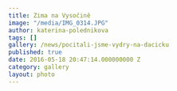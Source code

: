 ```yaml
---
title: Zima na Vysočině
image: "/media/IMG_0314.JPG"
author: katerina-polednikova
tags: []
gallery: /news/pocitali-jsme-vydry-na-dacicku
published: true
date: 2016-05-18 20:47:14.000000000 Z
category: gallery
layout: photo
---
```

